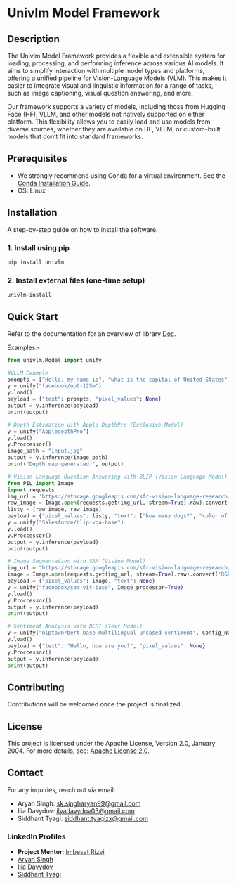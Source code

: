 # Univlm Model Framework

## Description
The Univlm Model Framework provides a flexible and extensible system for loading, processing, and performing inference across various AI models. It aims to simplify interaction with multiple model types and platforms, offering a unified pipeline for Vision-Language Models (VLM). This makes it easier to integrate visual and linguistic information for a range of tasks, such as image captioning, visual question answering, and more.

Our framework supports a variety of models, including those from Hugging Face (HF), VLLM, and other models not natively supported on either platform. This flexibility allows you to easily load and use models from diverse sources, whether they are available on HF, VLLM, or custom-built models that don’t fit into standard frameworks.

## Prerequisites
- We strongly recommend using Conda for a virtual environment. See the [Conda Installation Guide](https://docs.conda.io/projects/conda/en/stable/user-guide/install/index.html).
- OS: Linux

## Installation
A step-by-step guide on how to install the software.

### 1. Install using pip
```bash
pip install univlm
```

### 2. Install external files (one-time setup)
```bash
univlm-install
```

## Quick Start
Refer to the documentation for an overview of library [Doc](https://web-documentation-for-univlm.readthedocs.io/en/latest).

Examples:- 


```python
from univlm.Model import unify

#VLLM Example
prompts = ["Hello, my name is", "what is the capital of United States"]
y = unify("facebook/opt-125m")
y.load()
payload = {"text": prompts, "pixel_values": None}
output = y.inference(payload)
print(output)

# Depth Estimation with Apple DepthPro (Exclusive Model)
y = unify("AppledepthPro")
y.load()
y.Proccessor()
image_path = "input.jpg"
output = y.inference(image_path)
print("Depth map generated:", output)

# Vision-Language Question Answering with BLIP (Vision-Language Model)
from PIL import Image
import requests
img_url = 'https://storage.googleapis.com/sfr-vision-language-research/BLIP/demo.jpg'
raw_image = Image.open(requests.get(img_url, stream=True).raw).convert('RGB')
listy = [raw_image, raw_image]
payload = {"pixel_values": listy, "text": ["how many dogs?", "color of dog"]}
y = unify("Salesforce/blip-vqa-base")
y.load()
y.Proccessor()
output = y.inference(payload)
print(output)

# Image Segmentation with SAM (Vision Model)
img_url = "https://storage.googleapis.com/sfr-vision-language-research/BLIP/demo.jpg"
image = Image.open(requests.get(img_url, stream=True).raw).convert('RGB')
payload = {"pixel_values": image, "text": None}
y = unify("facebook/sam-vit-base", Image_processor=True)
y.load()
y.Proccessor()
output = y.inference(payload)
print(output)

# Sentiment Analysis with BERT (Text Model)
y = unify("nlptown/bert-base-multilingual-uncased-sentiment", Config_Name="BertForNextSentencePrediction")
y.load()
payload = {"text": "Hello, how are you?", "pixel_values": None}
y.Proccessor()
output = y.inference(payload)
print(output)
```

## Contributing
Contributions will be welcomed once the project is finalized.

## License
This project is licensed under the Apache License, Version 2.0, January 2004.
For more details, see: [Apache License 2.0](http://www.apache.org/licenses/).

## Contact
For any inquiries, reach out via email:
- Aryan Singh: sk.singharyan99@gmail.com
- Ilia Davydov: ilyadavydov03@gmail.com
- Siddhant Tyagi: siddhant.tyagizx@gmail.com

### LinkedIn Profiles

- **Project Mentor**: [Imbesat Rizvi](https://www.linkedin.com/in/imbesat-rizvi/)
- [Aryan Singh](https://www.linkedin.com/in/aryan0singh/)
- [Ilia Davydov](https://www.linkedin.com/in/ilia-davydov-783402297/)
- [Siddhant Tyagi](https://www.linkedin.com/in/tyagisiddhant28/)

